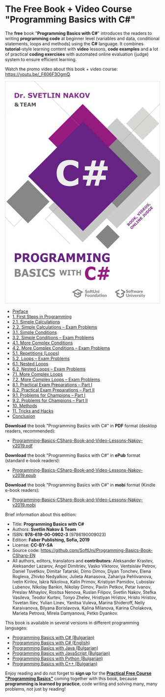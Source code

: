 # The Free Book + Video Course "Programming Basics with C#" 

The **free** book "**Programming Basics with C#**" introduces the readers to writing **programming code** at beginner level (variables and data, conditional statements, loops and methods) using the **C#** language. It combines **tutorial**-style learning content with **video** lessons, **code examples** and a lot of practical **coding exercises** with automated online evaluation (judge) system to ensure efficient learning.

Watch the promo video about this book + video course: https://youtu.be/_F606F3OgmQ.

<a href="https://github.com/SoftUni/Programming-Basics-Book-CSharp-EN/blob/master/resources/Programming-Basics-CSharp-Book-and-Video-Lessons-Nakov-v2019.pdf"><img src="/assets/CSharp-Programming-Basics-Book-Cover.png" alt="Programming Basics with C# – book cover" class="readme-book-cover-image" /></a>

 * [Preface](Content/Preface/overview.md)
 * [1. First Steps in Programming](Content/Chapter-1-first-steps-in-programming/overview.md)
 * [2.1. Simple Calculations](Content/Chapter-2-1-simple-calculations/overview.md)
 * [2.2. Simple Calculations – Exam Problems](Content/Chapter-2-2-simple-calculations-exam-problems/overview.md)
 * [3.1. Simple Conditions](Content/Chapter-3-1-simple-conditions/overview.md)
 * [3.2. Simple Conditions – Exam Problems](Content/Chapter-3-2-simple-conditions-exam-problems/overview.md)
 * [4.1. More Complex Conditions](Content/Chapter-4-1-complex-conditions/overview.md)
 * [4.2. More Complex Conditions – Exam Problems](Content/Chapter-4-2-complex-conditions-exam-problems/overview.md)
 * [5.1. Repetitions (Loops)](Content/Chapter-5-1-loops/overview.md)
 * [5.2. Loops – Exam Problems](Content/Chapter-5-2-loops-exam-problems/overview.md)
 * [6.1. Nested Loops](Content/Chapter-6-1-nested-loops/overview.md)
 * [6.2. Nested Loops – Exam Problems](Content/Chapter-6-2-nested-loops-exam-problems/overview.md)
 * [7.1. More Complex Loops](Content/Chapter-7-1-complex-loops/overview.md)
 * [7.2. More Complex Loops – Exam Problems](Content/Chapter-7-2-complex-loops-exam-problems/overview.md)
 * [8.1. Practical Exam Preparations – Part I](Content/Chapter-8-1-exam-preparation/overview.md)
 * [8.2. Practical Exam Preparations – Part II](Content/Chapter-8-2-exam-preparation-part-2/overview.md)
 * [9.1. Problems for Champions – Part I](Content/Chapter-9-1-problems-for-champions/overview.md)
 * [9.2. Problems for Champions – Part II](Content/Chapter-9-2-problems-for-champions-part-2/overview.md)
 * [10. Methods](Content/Chapter-10-methods/overview.md)
 * [11. Tricks and Hacks](Content/Chapter-11-tricks-and-hacks/overview.md)
 * [Conclusion](Content/Conclusion/overview.md)

**Download** the book "Programming Basics with C#" in **PDF** format (desktop readers, recommended):
* <a href="https://github.com/SoftUni/Programming-Basics-Book-CSharp-EN/blob/master/resources/Programming-Basics-CSharp-Book-and-Video-Lessons-Nakov-v2019.pdf">Programming-Basics-CSharp-Book-and-Video-Lessons-Nakov-v2019.pdf</a>

**Download** the book "Programming Basics with C#" in **ePub** format (standard e-book readers):
* <a href="https://github.com/SoftUni/Programming-Basics-Book-CSharp-EN/blob/master/resources/Programming-Basics-CSharp-Book-and-Video-Lessons-Nakov-v2019.epub?raw=true">Programming-Basics-CSharp-Book-and-Video-Lessons-Nakov-v2019.epub</a>

**Download** the book "Programming Basics with C#" in **mobi** format (Kindle e-book readers):
* <a href="https://github.com/SoftUni/Programming-Basics-Book-CSharp-EN/blob/master/resources/Programming-Basics-CSharp-Book-and-Video-Lessons-Nakov-v2019.mobi?raw=true">Programming-Basics-CSharp-Book-and-Video-Lessons-Nakov-v2019.mobi</a>

Brief information about this edition:
 * Title: **Programming Basics with C#**
 * Authors: **Svetlin Nakov & Team**
 * ISBN: **978-619-00-0902-3** (9786190009023)
 * Edition: **Faber Publishing, Sofia, 2019**
 * License: **CC-BY-SA**
 * Source code: https://github.com/SoftUni/Programming-Basics-Book-CSharp-EN
 * All authors, editors, translators and **contributors**: Aleksander Krastev, Aleksander Lazarov, Angel Dimitriev, Vasko Viktorov, Ventsislav Petrov, Daniel Tsvetkov, Dimitar Tatarski, Dimo Dimov, Diyan Tonchev, Elena Rogleva, Zhivko Nedyalkov, Julieta Atanasova, Zahariya Pehlivanova, Ivelin Kirilov, Iskra Nikolova, Kalin Primov, Kristiyan Pamidov, Luboslav Lubenov, Nikolay Bankin, Nikolay Dimov, Pavlin Petkov, Petar Ivanov, Preslav Mihaylov, Rositsa Nenova, Ruslan Filipov, Svetlin Nakov, Stefka Vasileva, Teodor Kurtev, Tonyo Zhelev, Hristiyan Hristov, Hristo Hristov, Tsvetan Iliev, Yulian Linev, Yanitsa Vuleva, Marina Shideroff, Nelly Karaivanova, Bilyana Borislavova, Kalina Milanova, Karina Cholakova, Marieta Petrova, Mirela Damyanova, Petko Dyankov.

This book is available in several versions in different programming languages:
 * [Programming Basics with C# (Bulgarian)](https://csharp-book.softuni.bg)
 * [Programming Basics with C# (English)](https://csharp-book.softuni.org)
 * [Programming Basics with Java (Bulgarian)](https://java-book.softuni.bg)
 * [Programming Basics with JavaScript (Bulgarian)](https://js-book.softuni.bg)
 * [Programming Basics with Python (Bulgarian)](https://python-book.softuni.bg)
 * [Programming Basics with C++ (Bulgarian)](https://cpp-book.softuni.bg)
 
Enjoy reading and do not forget to **sign up** for the [**Practical Free Course "Programming Basics"**](https://softuni.org) coming together with this book, because **programming is learned by practice**, code writing and solving many, many problems, not just by reading!
